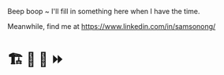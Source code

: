 Beep boop ~ I'll fill in something here when I have the time.

Meanwhile, find me at https://www.linkedin.com/in/samsonong/

# 🏗️ 🤏 🚢 ⏩
